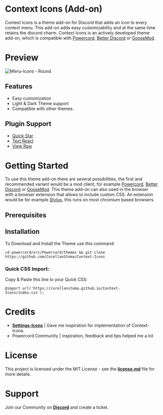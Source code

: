 # Context Icons (Add-on)

Context Icons is a theme add-on for Discord that adds an icon to every context menu. This add-on adds easy customizability and at the same time retains the discord charm. Context Icons is an actively developed theme add-on, which is compatible with [Powercord](https://github.com/powercord-org/powercord), [Better Discord](https://github.com/BetterDiscord/BetterDiscord) or [GooseMod](https://github.com/GooseMod/GooseMod).

# Preview

![Menu-Icons - Round](https://user-images.githubusercontent.com/58918358/132363531-eabf5453-647e-4f8f-89b9-d0aa3812536f.png)




## Features

* Easy customization
* Light & Dark Theme support
* Compatible with other themes.

## Plugin Support

* [Quick Star](https://github.com/powercord-community/quickstar)
* [Text React](https://github.com/Juby210/text-react)
* [View Raw](https://github.com/Juby210/view-raw)

# Getting Started

To use this theme add-on there are several possibilities, the first and recommended variant would be a mod client, for example [Powercord](https://github.com/powercord-org/powercord), [Better Discord](https://github.com/BetterDiscord/BetterDiscord) or [GooseMod](https://github.com/GooseMod/GooseMod).
This theme add-on can also used in the browser with a browser extension that allows to include custom CSS. An extension would be for example [Stylus](https://github.com/openstyles/stylus), this runs on most chromium based browsers.


## Prerequisites
## Installation




To Download and Install the Theme use this command:

```
cd powercord/src/Powercord/themes && git clone https://github.com/CorellanStoma/Context-Icons
```

### Quick CSS Import:
Copy & Paste this line to your Quick CSS:

```
@import url('https://corellanstoma.github.io/Context-Icons/index.css');
```

# Credits

* [**Settings-Icons**](https://github.com/snappercord/Settings-Icons) | Gave me inspiration for implementation of Context-Icons.
* Powercord Community | inspiration, feedback and tips helped me a lot

# License

This project is licensed under the MIT License - see the [**license.md**](https://raw.githubusercontent.com/CorellanStoma/CreArts/master/license.md) file for more details.

# Support

Join our Community on [**Discord**](https://discord.gg/8W8E39Z) and create a ticket.
